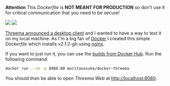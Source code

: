 **Attention** This *Dockerfile* is **NOT MEANT FOR PRODUCTION** so don't use it 
for critical communication that you need to be secure!

[![](https://images.microbadger.com/badges/version/moritanosuke/docker-threema:development.svg)](https://microbadger.com/images/moritanosuke/docker-threema:development) [![](https://images.microbadger.com/badges/image/moritanosuke/docker-threema:development.svg)](https://microbadger.com/images/moritanosuke/docker-threema:development)

[Threema announced a desktop client][0] and I wanted to have a way to test it on
my local machine. As I'm a big fan of [Docker][1] I created this simple *Dockerfile*
which installs *v2.1.2-gh* using [nginx][2].

If you want to just run it, you can use the [builds from Docker Hub][3]. Run the following
command:

````bash
docker run --rm -p 8080:80 moritanosuke/docker-threema
````

You should then be able to open *Threema Web* at [http://localhost:8080][4].

[0]: https://github.com/threema-ch/threema-web/
[1]: https://www.docker.com/
[2]: https://nginx.org/
[3]: https://hub.docker.com/r/moritanosuke/docker-threema/
[4]: http://localhost:8080

